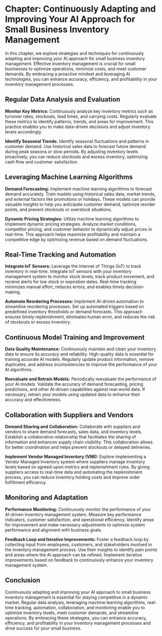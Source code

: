 Chapter: Continuously Adapting and Improving Your AI Approach for Small Business Inventory Management
=====================================================================================================

In this chapter, we explore strategies and techniques for continuously adapting and improving your AI approach for small business inventory management. Effective inventory management is crucial for small businesses to optimize operations, minimize costs, and meet customer demands. By embracing a proactive mindset and leveraging AI technologies, you can enhance accuracy, efficiency, and profitability in your inventory management processes.

Regular Data Analysis and Evaluation
------------------------------------

**Monitor Key Metrics:** Continuously analyze key inventory metrics such as turnover rates, stockouts, lead times, and carrying costs. Regularly evaluate these metrics to identify patterns, trends, and areas for improvement. This practice enables you to make data-driven decisions and adjust inventory levels accordingly.

**Identify Seasonal Trends:** Identify seasonal fluctuations and patterns in customer demand. Use historical sales data to forecast future demand during peak seasons or slow periods. By adjusting inventory levels proactively, you can reduce stockouts and excess inventory, optimizing cash flow and customer satisfaction.

Leveraging Machine Learning Algorithms
--------------------------------------

**Demand Forecasting:** Implement machine learning algorithms to forecast demand accurately. Train models using historical sales data, market trends, and external factors like promotions or holidays. These models can provide valuable insights to help you anticipate customer demand, optimize reorder points, and prevent stockouts or overstock situations.

**Dynamic Pricing Strategies:** Utilize machine learning algorithms to implement dynamic pricing strategies. Analyze market conditions, competitor pricing, and customer behavior to dynamically adjust prices in real-time. This approach helps maximize profitability and maintain a competitive edge by optimizing revenue based on demand fluctuations.

Real-Time Tracking and Automation
---------------------------------

**Integrate IoT Sensors:** Leverage the Internet of Things (IoT) to track inventory in real-time. Integrate IoT sensors with your inventory management system to monitor stock levels, track product movement, and receive alerts for low stock or expiration dates. Real-time tracking minimizes manual effort, reduces errors, and enables timely decision-making.

**Automate Reordering Processes:** Implement AI-driven automation to streamline reordering processes. Set up automated triggers based on predefined inventory thresholds or demand forecasts. This approach ensures timely replenishment, eliminates human error, and reduces the risk of stockouts or excess inventory.

Continuous Model Training and Improvement
-----------------------------------------

**Data Quality Maintenance:** Continuously maintain and clean your inventory data to ensure its accuracy and reliability. High-quality data is essential for training accurate AI models. Regularly update product information, remove duplicates, and address inconsistencies to improve the performance of your AI algorithms.

**Reevaluate and Retrain Models:** Periodically reevaluate the performance of your AI models. Validate the accuracy of demand forecasting, pricing predictions, and other AI-driven capabilities against real-world data. If necessary, retrain your models using updated data to enhance their accuracy and effectiveness.

Collaboration with Suppliers and Vendors
----------------------------------------

**Demand Sharing and Collaboration:** Collaborate with suppliers and vendors to share demand forecasts, sales data, and inventory levels. Establish a collaborative relationship that facilitates the sharing of information and enhances supply chain visibility. This collaboration allows for better coordination and helps prevent stockouts or delayed deliveries.

**Implement Vendor Managed Inventory (VMI):** Explore implementing a Vendor Managed Inventory system where suppliers manage inventory levels based on agreed-upon metrics and replenishment rules. By giving suppliers access to real-time data and automating the replenishment process, you can reduce inventory holding costs and improve order fulfillment efficiency.

Monitoring and Adaptation
-------------------------

**Performance Monitoring:** Continuously monitor the performance of your AI-driven inventory management system. Measure key performance indicators, customer satisfaction, and operational efficiency. Identify areas for improvement and make necessary adjustments to optimize system performance and alignment with business goals.

**Feedback Loop and Iterative Improvements:** Foster a feedback loop by collecting input from employees, customers, and stakeholders involved in the inventory management process. Use their insights to identify pain points and areas where the AI approach can be refined. Implement iterative improvements based on feedback to continuously enhance your inventory management system.

Conclusion
----------

Continuously adapting and improving your AI approach to small business inventory management is essential for staying competitive in a dynamic market. Regular data analysis, leveraging machine learning algorithms, real-time tracking, automation, collaboration, and monitoring enable you to optimize inventory levels, meet customer demands, and streamline operations. By embracing these strategies, you can enhance accuracy, efficiency, and profitability in your inventory management processes and drive success for your small business.
